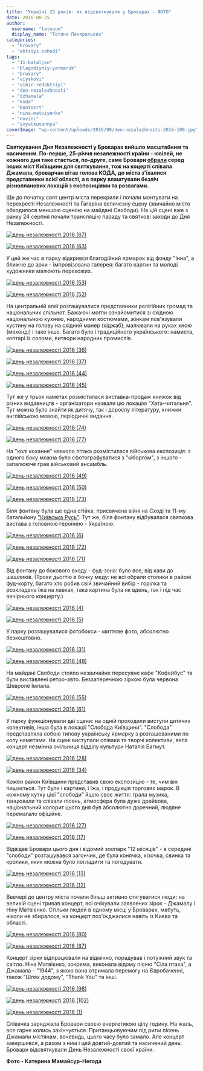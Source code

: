 ```yaml
---
title: "Україні 25 років: як відсвяткували у Броварах - ФОТО"
date: 2016-08-25
author: 
  username: "tatuuum"
  display_name: "Тетяна Панкратьєва"
categories: 
  - "brovary"
  - "aktsiyi-zahodi"
tags: 
  - "11-bataljon"
  - "blagodiyniy-yarmarok"
  - "brovary"
  - "viyskovi"
  - "vibir-redaktsiyi"
  - "den-nezalezhnosti"
  - "dzhamala"
  - "koda"
  - "kontsert"
  - "nina-matviyenko"
  - "novini"
  - "svyatkuvannya"
coverImage: "wp-content/uploads/2016/08/den-nezalezhnosti-2016-100.jpg"
---
```


**Святкування Дня Незалежності у Броварах вийшло масштабним та насиченим. По-перше, 25-річчя незалежності країни - ювілей, не кожного дня таке стається, по-друге, саме Бровари [обрали](https://mpz.brovary.org/anons-na-yuvilejnomu-dni-nezalezhnosti-u-brovarah-zaspivayut-dzhamala-i-nina-matviyenko/) серед інших міст Київщини для святкування, тож на коцерті співала Джамала, броварчан вітав голова КОДА, до міста з'їхалися представники всієї області, а в парку влаштували безліч різнопланових локацій з експозиціями та розвагами.**

Ще до початку свят центр міста перекрили і почали монтувати на перехресті Незалежності та Гагаріна величезну сцену (звичайно місто обходилося меншою сценою на майдані Свободи). На цій сцені вже з ранку 24 серпня почали трансляцію параду та святкові заходи до Дня Незалежності.

[![день незалежності 2016 (67)](https://mpz.brovary.org/wp-content/uploads/2016/08/den-nezalezhnosti-2016-67.jpg)](https://mpz.brovary.org/wp-content/uploads/2016/08/den-nezalezhnosti-2016-67.jpg)

[![день незалежності 2016 (63)](https://mpz.brovary.org/wp-content/uploads/2016/08/den-nezalezhnosti-2016-63.jpg)](https://mpz.brovary.org/wp-content/uploads/2016/08/den-nezalezhnosti-2016-63.jpg)

У цей же час в парку відкрився благодійний ярмарок від фонду "Інна", а ближче до арки - імпровізована галерея: багато картин та молоді художники малюють перехожих.

[![день незалежності 2016 (53)](https://mpz.brovary.org/wp-content/uploads/2016/08/den-nezalezhnosti-2016-53.jpg)](https://mpz.brovary.org/wp-content/uploads/2016/08/den-nezalezhnosti-2016-53.jpg)

[![день незалежності 2016 (52)](https://mpz.brovary.org/wp-content/uploads/2016/08/den-nezalezhnosti-2016-52.jpg)](https://mpz.brovary.org/wp-content/uploads/2016/08/den-nezalezhnosti-2016-52.jpg)

На центральній алеї розташувалися представники релігійних громад та національних спільнот. Бажаючі могли ознайомитися зі східною національною кухнею, народними костюмами, жінкам пов'язували хустину на голову на східний манер (хіджаб), малювали на руках хною (мехенді) і таке інше. Багато було і традиційного українського: намиста, кептарі із соломи, витвори народних промислів.

[![день незалежності 2016 (36)](https://mpz.brovary.org/wp-content/uploads/2016/08/den-nezalezhnosti-2016-36.jpg)](https://mpz.brovary.org/wp-content/uploads/2016/08/den-nezalezhnosti-2016-36.jpg)

[![день незалежності 2016 (37)](https://mpz.brovary.org/wp-content/uploads/2016/08/den-nezalezhnosti-2016-37.jpg)](https://mpz.brovary.org/wp-content/uploads/2016/08/den-nezalezhnosti-2016-37.jpg)

[![день незалежності 2016 (44)](https://mpz.brovary.org/wp-content/uploads/2016/08/den-nezalezhnosti-2016-44.jpg)](https://mpz.brovary.org/wp-content/uploads/2016/08/den-nezalezhnosti-2016-44.jpg)

[![день незалежності 2016 (45)](https://mpz.brovary.org/wp-content/uploads/2016/08/den-nezalezhnosti-2016-45.jpg)](https://mpz.brovary.org/wp-content/uploads/2016/08/den-nezalezhnosti-2016-45.jpg)

Тут же у трьох наметах розмістилася виставка-продаж книжок від різних видавництв - організатори назвали цю локацію "Хата-читальня". Тут можна було знайти як дитячу, так і дорослу літературу, книжки англійською мовою, періодичні видання.

[![день незалежності 2016 (74)](https://mpz.brovary.org/wp-content/uploads/2016/08/den-nezalezhnosti-2016-74.jpg)](https://mpz.brovary.org/wp-content/uploads/2016/08/den-nezalezhnosti-2016-74.jpg)

[![день незалежності 2016 (77)](https://mpz.brovary.org/wp-content/uploads/2016/08/den-nezalezhnosti-2016-77.jpg)](https://mpz.brovary.org/wp-content/uploads/2016/08/den-nezalezhnosti-2016-77.jpg)

На "колі кохання" навколо літака розмістилася військова експозиція: з одного боку можна було сфотографуватися з "кіборгом", з іншого - запалююче грав військовий ансамбль.

[![день незалежності 2016 (49)](https://mpz.brovary.org/wp-content/uploads/2016/08/den-nezalezhnosti-2016-49.jpg)](https://mpz.brovary.org/wp-content/uploads/2016/08/den-nezalezhnosti-2016-49.jpg)

[![день незалежності 2016 (50)](https://mpz.brovary.org/wp-content/uploads/2016/08/den-nezalezhnosti-2016-50.jpg)](https://mpz.brovary.org/wp-content/uploads/2016/08/den-nezalezhnosti-2016-50.jpg)

[![день незалежності 2016 (73)](https://mpz.brovary.org/wp-content/uploads/2016/08/den-nezalezhnosti-2016-73.jpg)](https://mpz.brovary.org/wp-content/uploads/2016/08/den-nezalezhnosti-2016-73.jpg)

Біля фонтану була ще одна стійка, присвячена війні на Сході та 11-му батальйону ["Київська Русь"](https://mpz.brovary.org/shah-navit-putin-znaye-shho-take-11-j-bataljon-foto/). Тут же, біля фонтану відбувалася святкова вистава з головною героїнею - Україною.

[![день незалежності 2016 (6)](https://mpz.brovary.org/wp-content/uploads/2016/08/den-nezalezhnosti-2016-6.jpg)](https://mpz.brovary.org/wp-content/uploads/2016/08/den-nezalezhnosti-2016-6.jpg)

[![день незалежності 2016 (72)](https://mpz.brovary.org/wp-content/uploads/2016/08/den-nezalezhnosti-2016-72.jpg)](https://mpz.brovary.org/wp-content/uploads/2016/08/den-nezalezhnosti-2016-72.jpg)

[![день незалежності 2016 (71)](https://mpz.brovary.org/wp-content/uploads/2016/08/den-nezalezhnosti-2016-71.jpg)](https://mpz.brovary.org/wp-content/uploads/2016/08/den-nezalezhnosti-2016-71.jpg)

Від фонтану до бокового входу - фуд-зона: було все, від кави до шашликів. (Трохи дьогтю в бочку меду: не всі обрали столики в районі фуд-корту, багато хто робив свій звичайний вибір - горілка та розкладена їжа на лавках, така картина була як вдень, так і під час вечірнього концерту.)

[![день незалежності 2016 (4)](https://mpz.brovary.org/wp-content/uploads/2016/08/den-nezalezhnosti-2016-4.jpg)](https://mpz.brovary.org/wp-content/uploads/2016/08/den-nezalezhnosti-2016-4.jpg)

[![день незалежності 2016 (5)](https://mpz.brovary.org/wp-content/uploads/2016/08/den-nezalezhnosti-2016-5.jpg)](https://mpz.brovary.org/wp-content/uploads/2016/08/den-nezalezhnosti-2016-5.jpg)

У парку розташувалися фотобокси - миттєве фото, абсолютно безкоштовно.

[![день незалежності 2016 (31)](https://mpz.brovary.org/wp-content/uploads/2016/08/den-nezalezhnosti-2016-31.jpg)](https://mpz.brovary.org/wp-content/uploads/2016/08/den-nezalezhnosti-2016-31.jpg)

[![день незалежності 2016 (48)](https://mpz.brovary.org/wp-content/uploads/2016/08/den-nezalezhnosti-2016-48.jpg)](https://mpz.brovary.org/wp-content/uploads/2016/08/den-nezalezhnosti-2016-48.jpg)

На майдані Свободи стояло незвичайне пересувне кафе "Кофейбус" та були виставлені ретро-авто. Беззаперечною зіркою була червона Шевроле Імпала.

[![день незалежності 2016 (55)](https://mpz.brovary.org/wp-content/uploads/2016/08/den-nezalezhnosti-2016-55.jpg)](https://mpz.brovary.org/wp-content/uploads/2016/08/den-nezalezhnosti-2016-55.jpg)

[![день незалежності 2016 (61)](https://mpz.brovary.org/wp-content/uploads/2016/08/den-nezalezhnosti-2016-61.jpg)](https://mpz.brovary.org/wp-content/uploads/2016/08/den-nezalezhnosti-2016-61.jpg)

У парку функціонували дві сцени: на одній проходили виступи дитячих колективів, інша була в локації "Слобода Київщини". "Слобода" представляла собою типову українську ярмарку з розташованими по колу наметами. На сцені виступали співаки та творчі колективи, вела концерт незмінна очільниця відділу культури Наталія Багмут.

[![день незалежності 2016 (28)](https://mpz.brovary.org/wp-content/uploads/2016/08/den-nezalezhnosti-2016-28.jpg)](https://mpz.brovary.org/wp-content/uploads/2016/08/den-nezalezhnosti-2016-28.jpg)

[![день незалежності 2016 (34)](https://mpz.brovary.org/wp-content/uploads/2016/08/den-nezalezhnosti-2016-34.jpg)](https://mpz.brovary.org/wp-content/uploads/2016/08/den-nezalezhnosti-2016-34.jpg)

Кожен район Київщини представив свою експозицію - те, чим він пишається. Тут були і картини, і їжа, і продукція торгових марок. В кожному кутку цієї "слободи" йшло своє життя: грала музика, танцювали та співали пісень, атмосфера була дуже драйвова, національний колорит цього дня був абсолютно доречний, людяне перемагало офіційне.

[![день незалежності 2016 (27)](https://mpz.brovary.org/wp-content/uploads/2016/08/den-nezalezhnosti-2016-27.jpg)](https://mpz.brovary.org/wp-content/uploads/2016/08/den-nezalezhnosti-2016-27.jpg)

[![день незалежності 2016 (17)](https://mpz.brovary.org/wp-content/uploads/2016/08/den-nezalezhnosti-2016-17.jpg)](https://mpz.brovary.org/wp-content/uploads/2016/08/den-nezalezhnosti-2016-17.jpg)

Відвідав Бровари цього дня і відомий зоопарк "12 місяців" - в середині "слободи" розташувався загончик, де була конячка, кізочка, свинка та кролики, яких можна було погладити та погодувати.

[![день незалежності 2016 (13)](https://mpz.brovary.org/wp-content/uploads/2016/08/den-nezalezhnosti-2016-13.jpg)](https://mpz.brovary.org/wp-content/uploads/2016/08/den-nezalezhnosti-2016-13.jpg)

[![день незалежності 2016 (12)](https://mpz.brovary.org/wp-content/uploads/2016/08/den-nezalezhnosti-2016-12.jpg)](https://mpz.brovary.org/wp-content/uploads/2016/08/den-nezalezhnosti-2016-12.jpg)

Ввечері до центру міста почали більш активно стягуватися люди: на великій сцені тривав концерт, всі очікували заявлених зірок - Джамалу і Ніну Матвієнко. Стільки людей в одному місці у Броварах, мабуть, ніколи не збиралося, на концерт поз'їжджалися навіть із Києва та області.

[![день незалежності 2016 (80)](https://mpz.brovary.org/wp-content/uploads/2016/08/den-nezalezhnosti-2016-80.jpg)](https://mpz.brovary.org/wp-content/uploads/2016/08/den-nezalezhnosti-2016-80.jpg)

[![день незалежності 2016 (87)](https://mpz.brovary.org/wp-content/uploads/2016/08/den-nezalezhnosti-2016-87.jpg)](https://mpz.brovary.org/wp-content/uploads/2016/08/den-nezalezhnosti-2016-87.jpg)

Концерт зірки відпрацювали на відмінно, порадував і потужний звук та світло. Ніна Матвієнко, зокрема, виконала відому пісню "Сіла птаха", а Джамала - "1944", з якою вона отримала перемогу на Євробаченні, також "Шлях додому", "Thank You" та інші.

[![день незалежності 2016 (98)](https://mpz.brovary.org/wp-content/uploads/2016/08/den-nezalezhnosti-2016-98.jpg)](https://mpz.brovary.org/wp-content/uploads/2016/08/den-nezalezhnosti-2016-98.jpg)

[![день незалежності 2016 (102)](https://mpz.brovary.org/wp-content/uploads/2016/08/den-nezalezhnosti-2016-102.jpg)](https://mpz.brovary.org/wp-content/uploads/2016/08/den-nezalezhnosti-2016-102.jpg)

[![день незалежності 2016 (1)](https://mpz.brovary.org/wp-content/uploads/2016/08/den-nezalezhnosti-2016-1.jpg)](https://mpz.brovary.org/wp-content/uploads/2016/08/den-nezalezhnosti-2016-1.jpg)

Співачка заряджала Бровари своєю енергетикою цілу годину. На жаль, все гарне колись закінчується. Пританцьовуючим під ритм пісень Джамали містянам, вочевидь, цього часу було замало. Але концерт завершився, а разом з ним і цей довгий-довгий та насичений день: Бровари відсвяткували День Незалежності своєї країни.

**Фото - Катерина Мамайсур-Негода**
